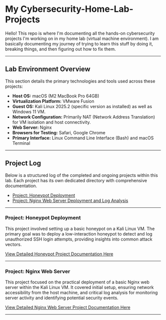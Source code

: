 # My Cybersecurity-Home-Lab-Projects

Hello! This repo is where I'm documenting all the hands-on cybersecurity projects I'm working on in my home lab (virtual machine environment). I am basically documenting my journey of trying to learn this stuff by doing it, breaking things, and then figuring out how to fix them.

---

## Lab Environment Overview

This section details the primary technologies and tools used across these projects:

* **Host OS:** macOS (M2 MacBook Pro 64GB)
* **Virtualization Platform:** VMware Fusion
* **Guest OS:** Kali Linux 2025.2 (specific version as installed) as well as Windows 11 VM.
* **Network Configuration:** Primarily NAT (Network Address Translation) for VM isolation and host connectivity.
* **Web Server:** Nginx
* **Browsers for Testing:** Safari, Google Chrome
* **Primary Interface:** Linux Command Line Interface (Bash) and macOS Terminal

---

## Project Log

Below is a structured log of the completed and ongoing projects within this lab. Each project has its own dedicated directory with comprehensive documentation.

* [Project: Honeypot Deployment](#project-honeypot-deployment)
* [Project: Nginx Web Server Deployment and Log Analysis](#project-nginx-web-server-deployment-and-log-analysis)

---

### Project: Honeypot Deployment

This project involved setting up a basic honeypot on a Kali Linux VM. The primary goal was to deploy a low-interaction honeypot to detect and log unauthorized SSH login attempts, providing insights into common attack vectors.

[View Detailed Honeypot Project Documentation Here](Honeypot-Project/README.md)

---

### Project: Nginx Web Server

This project focused on the practical deployment of a basic Nginx web server within the Kali Linux VM. It covered initial setup, ensuring network accessibility from the host machine, and critical log analysis for monitoring server activity and identifying potential security events.

[View Detailed Nginx Web Server Project Documentation Here](Nginx-Webserver-Project/README.md)

---
